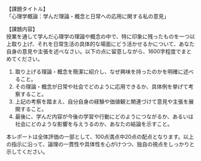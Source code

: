 【課題タイトル】  
「心理学概論：学んだ理論・概念と日常への応用に関する私の意見」

【課題内容】  
授業を通して学んだ心理学の理論や概念の中で、特に印象に残ったものを一つ以上取り上げ、それを日常生活の具体的な場面にどう活かせるかについて、あなた自身の意見や主張を述べなさい。以下の点に留意しながら、1600字程度でまとめてください。  

1) 取り上げる理論・概念を簡潔に紹介し、なぜ興味を持ったのかを明確に述べること。  
2) その理論・概念が日常や社会でどのように応用できるか、具体例を挙げて考察すること。  
3) 上記の考察を踏まえ、自分自身の経験や価値観と関連づけて意見や主張を展開すること。  
4) 最後に、学んだ内容が今後の学習や行動にどのようにつながるか、あるいは社会にどのような影響を与えうるのか、あなたの結論を示すこと。

本レポートは全体評価の一部として、100点満点中20点の配点となります。以上の指示に沿って、論理の一貫性や具体性を心がけつつ、独自の視点をしっかりと示してください。  